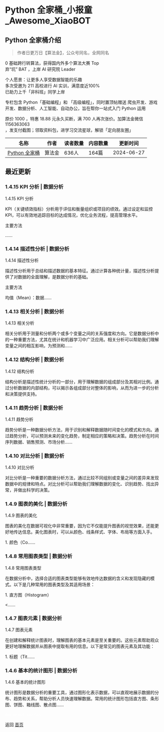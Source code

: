 # Python 全家桶_小报童_Awesome_XiaoBOT

## Python 全家桶介绍
> 作者日更万日【算法金】，公众号同名，全网同名    
    
0 基础跨行转算法，获得国内外多个算法大赛 Top    
弃“坑” BAT ，上岸 AI 研究院 Leader    
    
个人愿景：让更多人享受数据智能的乐趣    
多次受邀为 211 高校进行 AI 实训，满意度近100%    
已助力上千「非科班」同学上岸    
    
专栏包含 Python「基础编程」和 「高级编程」，同时置顶帖赠送 爬虫开发、游戏开发、数据分析、人工智能、自动办公，旨在帮你一站式入门 Python 运用    
    
原价 1000 ，特惠 18.88 元永久买断，满 700 人再次涨价。加算法金微信 1156363063  
，发支付截图；领取资料包，进学习交流星球，解锁「定向朋友圈」  
  


|名称|作者|读者数量|内容数量|更新时间|
|---|---|---|---|---|
|[Python 全家桶](https://xiaobot.net/p/Python100?refer=0b133df9-27dc-423b-8101-639049001c13)|算法金|636人|164篇|2024-06-27|

## 最近更新
### 1.4.15 KPI 分析 | 数据分析

1.4.15 KPI 分析

KPI（关键绩效指标）分析用于评估和衡量组织或项目的绩效。通过设定和监控KPI，可以有效地追踪目标的达成情况，优化业务流程，提高管理水平。

主要方法

......

### 1.4.14 描述性分析 | 数据分析

1.4.14 描述性分析

描述性分析用于总结和描述数据的基本特征。通过计算各种统计量，描述性分析提供了对数据的全面理解，是数据分析的基础。

主要方法

均值（Mean）：数据......

### 1.4.13 相关分析 | 数据分析

1.4.13 相关分析

相关分析用于测量和分析两个或多个变量之间的关系强度和方向。它是数据分析中的一种重要方法，尤其在统计和机器学习中广泛应用。相关分析可以帮助我们理解变量之间的相互影响，为预测和......

### 1.4.12 结构分析 | 数据分析

1.4.12 结构分析

结构分析是描述性统计分析的一部分，用于理解数据的组成部分及其相对比例。通过分析数据的内部结构，可以揭示各组成部分对整体的影响，从而为进一步的分析和决策提供支持。

### 1.4.11 趋势分析 | 数据分析

1.4.11 趋势分析

趋势分析是一种数据分析方法，用于识别和解释数据随时间变化的模式和方向。通过趋势分析，可以预测未来的变化趋势，制定相应的策略和决策。趋势分析在时间序列数据、销售预测、市场分析......

### 1.4.10 对比分析 | 数据分析

1.4.10 对比分析

对比分析是一种重要的数据分析方法，通过比较不同组别或变量之间的差异来发现数据中的规律和特点。对比分析可以帮助我们理解数据的变化、识别趋势、找出异常，并做出科学的决策。

### 1.4.9 图表的美化 | 数据分析

1.4.9 图表的美化

图表的美化在数据可视化中非常重要，因为它不仅能提升图表的视觉效果，还能更好地传达信息。美化图表时，可以从颜色、线条样式、字体、布局等方面入手。

1\. 颜色（Co......

### 1.4.8 常用图表类型 | 数据分析

1.4.8 常用图表类型

在数据分析中，选择合适的图表类型能够有效地传达数据的含义和发现隐藏的模式。以下是几种常用的图表类型及其适用场景：

1\. 直方图（Histogram）

<......

### 1.4.7 图表元素 | 数据分析

1.4.7 图表元素

在创建和解释统计图表时，理解图表的基本元素是至关重要的。这些元素帮助观众更好地理解数据并从图表中提取有用的信息。以下是常见的图表元素及其功能：

1\. 标题（Tit......

### 1.4.6 基本的统计图形 | 数据分析

1.4.6 基本的统计图形

统计图形是数据分析的重要工具，通过图形化表示数据，可以直观地展示数据的分布、趋势和关系，帮助分析人员快速理解数据。常用的统计图形包括直方图、条形图、饼图、箱线图、散点图......


<a href="https://github.com/Reno9527/awesome-xiaobot" style="color: white; text-decoration: none;">awesome-xiaobot</a>

返回 [首页](../README.md)
